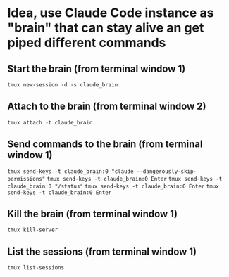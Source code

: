 # Idea, use Claude Code instance as "brain" that can stay alive an get piped different commands

## Start the brain (from terminal window 1)
`tmux new-session -d -s claude_brain`

## Attach to the brain  (from terminal window 2)
`tmux attach -t claude_brain`

## Send commands to the brain (from terminal window 1)
`tmux send-keys -t claude_brain:0 "claude --dangerously-skip-permissions"`
`tmux send-keys -t claude_brain:0 Enter`
`tmux send-keys -t claude_brain:0 "/status"`
`tmux send-keys -t claude_brain:0 Enter`
`tmux send-keys -t claude_brain:0 Enter`

## Kill the brain (from terminal window 1)
`tmux kill-server`

## List the sessions (from terminal window 1)
`tmux list-sessions`
